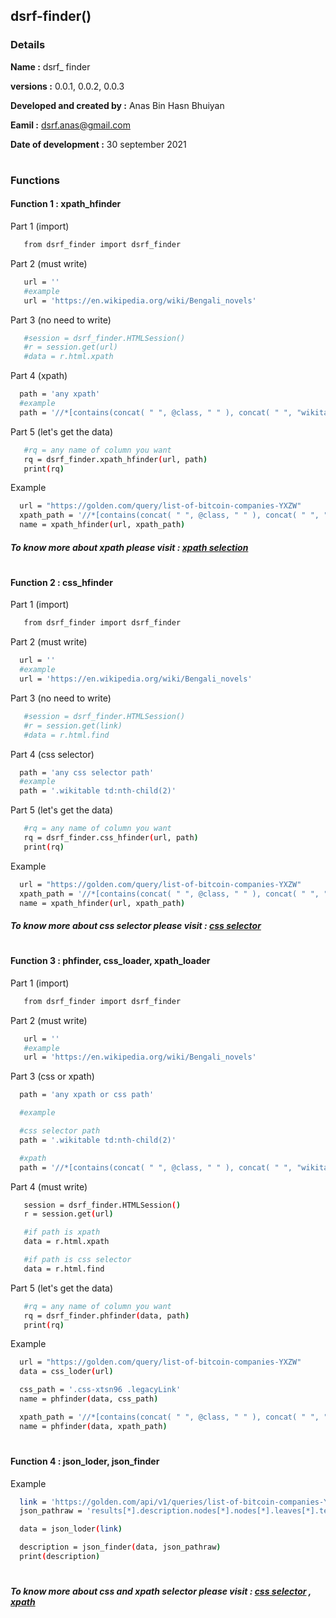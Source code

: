 
## dsrf-finder()

### Details
 **Name                     :** dsrf_ finder
 
 **versions                 :** 0.0.1, 0.0.2, 0.0.3
 
 **Developed and created by :** Anas Bin Hasn Bhuiyan

 **Eamil                    :** dsrf.anas@gmail.com

 **Date of development      :** 30 september 2021
 #

### Functions

 #### Function 1  : xpath_hfinder
 Part 1 (import)
 ```bash
    from dsrf_finder import dsrf_finder
 ```

 Part 2 (must write)

 ```bash
    url = ''
    #example
    url = 'https://en.wikipedia.org/wiki/Bengali_novels'
 ```
 Part 3 (no need to write)
 ```bash
    #session = dsrf_finder.HTMLSession()
    #r = session.get(url)
    #data = r.html.xpath
 ```
 Part 4 (xpath)

 ```bash
   path = 'any xpath'
   #example
   path = '//*[contains(concat( " ", @class, " " ), concat( " ", "wikitable", " " ))]//td[(((count(preceding-sibling::*) + 1) = 2) and parent::*)]'
 ```
 Part 5 (let's get the data)

 ```bash
    #rq = any name of column you want
    rq = dsrf_finder.xpath_hfinder(url, path)
    print(rq)
 ```

 Example

 ```bash
   url = "https://golden.com/query/list-of-bitcoin-companies-YXZW"
   xpath_path = '//*[contains(concat( " ", @class, " " ), concat( " ", "css-xtsn96", " " ))]//*[contains(concat( " ", @class, " " ), concat( " ", "legacyLink", " " ))]'
   name = xpath_hfinder(url, xpath_path)
 ```
 ##### To know more about xpath please visit : [xpath selection](https://github.com/thedsrf/dsrf_finder/blob/main/doc/xpath.md)

 #
 #### Function 2  : css_hfinder

  Part 1 (import)
 ```bash
    from dsrf_finder import dsrf_finder
 ```
 Part 2 (must write)

  ```bash
    url = ''
    #example
    url = 'https://en.wikipedia.org/wiki/Bengali_novels'
 ```
 Part 3 (no need to write)

 ```bash
    #session = dsrf_finder.HTMLSession()
    #r = session.get(link)
    #data = r.html.find
 ```
 Part 4 (css selector)
 ```bash
   path = 'any css selector path'
   #example
   path = '.wikitable td:nth-child(2)'
 ```
 Part 5 (let's get the data)
 ```bash
    #rq = any name of column you want
    rq = dsrf_finder.css_hfinder(url, path)
    print(rq)
 ```

 Example

 ```bash
   url = "https://golden.com/query/list-of-bitcoin-companies-YXZW"
   xpath_path = '//*[contains(concat( " ", @class, " " ), concat( " ", "css-xtsn96", " " ))]//*[contains(concat( " ", @class, " " ), concat( " ", "legacyLink", " " ))]'
   name = xpath_hfinder(url, xpath_path)
 ```
 ##### To know more about css selector please visit : [css selector](https://github.com/thedsrf/dsrf_finder/blob/main/doc/css%20selector.md)

 #
 #### Function 3  : phfinder, css_loader, xpath_loader


  Part 1 (import)
 ```bash
    from dsrf_finder import dsrf_finder
 ```
  Part 2 (must write)

 ```bash
    url = ''
    #example
    url = 'https://en.wikipedia.org/wiki/Bengali_novels'
 ```
  Part 3 (css or xpath)

 ```bash
   path = 'any xpath or css path'

   #example

   #css selector path
   path = '.wikitable td:nth-child(2)'

   #xpath
   path = '//*[contains(concat( " ", @class, " " ), concat( " ", "wikitable", " " ))]//td[(((count(preceding-sibling::*) + 1) = 2) and parent::*)]'
 
 ```

  Part 4 (must write)

 ```bash
    session = dsrf_finder.HTMLSession()
    r = session.get(url)

    #if path is xpath
    data = r.html.xpath

    #if path is css selector
    data = r.html.find
 ```
 
  Part 5 (let's get the data)
 ```bash
    #rq = any name of column you want
    rq = dsrf_finder.phfinder(data, path)
    print(rq)
 ```
  Example

 ```bash
   url = "https://golden.com/query/list-of-bitcoin-companies-YXZW"
   data = css_loder(url)

   css_path = '.css-xtsn96 .legacyLink'
   name = phfinder(data, css_path)

   xpath_path = '//*[contains(concat( " ", @class, " " ), concat( " ", "css-xtsn96", " " ))]//*[contains(concat( " ", @class, " " ), concat( " ", "legacyLink", " " ))]'
   name = phfinder(data, xpath_path)
 ```
 #
 #### Function 4  : json_loder, json_finder
  Example

 ```bash
   link = 'https://golden.com/api/v1/queries/list-of-bitcoin-companies-YXZW/results/?page=1&per_page=100&order='
   json_pathraw = 'results[*].description.nodes[*].nodes[*].leaves[*].text'

   data = json_loder(link)

   description = json_finder(data, json_pathraw)
   print(description)
  ```
 #
 ##### To know more about css and xpath selector please visit : [css selector](https://github.com/thedsrf/dsrf_finder/blob/main/doc/css%20selector.md) , [xpath](https://github.com/thedsrf/dsrf_finder/blob/main/doc/xpath.md)
 
 #

